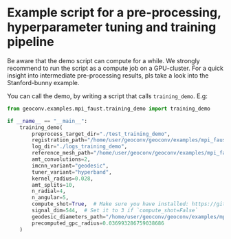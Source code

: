 # Example script for a pre-processing, hyperparameter tuning and training pipeline

Be aware that the demo script can compute for a while. We strongly recommend to run the script as a compute job
on a GPU-cluster. For a quick insight into intermediate pre-processing results, pls take a look into the Stanford-bunny
example.

You can call the demo, by writing a script that calls `training_demo`. E.g:
```python
from geoconv.examples.mpi_faust.training_demo import training_demo

if __name__ == "__main__":
    training_demo(
        preprocess_target_dir="./test_training_demo",
        registration_path="/home/user/geoconv/geoconv/examples/mpi_faust/data/MPI-FAUST/training/registrations",
        log_dir="./logs_training_demo",
        reference_mesh_path="/home/user/geoconv/geoconv/examples/mpi_faust/data/MPI-FAUST/training/registrations/tr_reg_000.ply",
        amt_convolutions=2,
        imcnn_variant="geodesic",
        tuner_variant="hyperband",
        kernel_radius=0.028,
        amt_splits=10,
        n_radial=4,
        n_angular=5,
        compute_shot=True,  # Make sure you have installed: https://github.com/uhlmanngroup/pyshot (do not use `pip install pyshot`!)
        signal_dim=544,  # Set it to 3 if `compute_shot=False`
        geodesic_diameters_path="/home/user/geoconv/geoconv/examples/mpi_faust/geodesic_diameters.npy",
        precomputed_gpc_radius=0.036993286759038686
    )
```